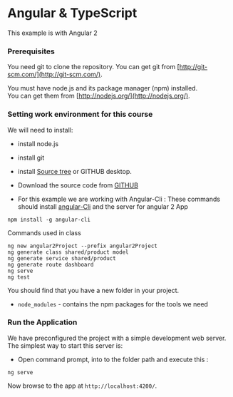 # Angular & TypeScript
This example is with Angular 2

### Prerequisites

You need git to clone the repository.
You can get git from
[http://git-scm.com/](http://git-scm.com/).

You must have node.js and its package manager (npm) installed.  
You can get them from [http://nodejs.org/](http://nodejs.org/).

### Setting work environment for this course
We will need to install:

* install node.js
* install git
* install [Source tree](https://www.sourcetreeapp.com/) or GITHUB desktop.
* Download the source code from [GITHUB](https://github.com/jcyovera/AngularTypeScript.git)

* For this example we are working with Angular-Cli :
These commands should install [angular-Cli](https://cli.angular.io/) and the server for angular 2 App 

```
npm install -g angular-cli
```

Commands used in class

```
ng new angular2Project --prefix angular2Project
ng generate class shared/product model
ng generate service shared/product
ng generate route dashboard
ng serve
ng test
```
You should find that you have a new
folder in your project.

* `node_modules` - contains the npm packages for the tools we need

### Run the Application

We have preconfigured the project with a simple development web server.  The simplest way to start
this server is:
* Open command prompt, into to the folder path and execute this :
```
ng serve 
```
Now browse to the app at `http://localhost:4200/`.
